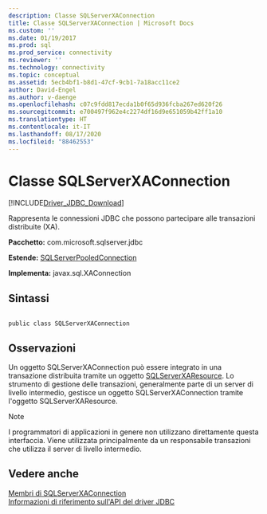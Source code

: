 ```yaml
---
description: Classe SQLServerXAConnection
title: Classe SQLServerXAConnection | Microsoft Docs
ms.custom: ''
ms.date: 01/19/2017
ms.prod: sql
ms.prod_service: connectivity
ms.reviewer: ''
ms.technology: connectivity
ms.topic: conceptual
ms.assetid: 5ecb4bf1-b8d1-47cf-9cb1-7a18acc11ce2
author: David-Engel
ms.author: v-daenge
ms.openlocfilehash: c07c9fdd817ecda1b0f65d936fcba267ed620f26
ms.sourcegitcommit: e700497f962e4c2274df16d9e651059b42ff1a10
ms.translationtype: HT
ms.contentlocale: it-IT
ms.lasthandoff: 08/17/2020
ms.locfileid: "88462553"
---
```

# <a name="sqlserverxaconnection-class"></a>Classe SQLServerXAConnection
[!INCLUDE[Driver_JDBC_Download](../../../includes/driver_jdbc_download.md)]

  Rappresenta le connessioni JDBC che possono partecipare alle transazioni distribuite (XA).  
  
 **Pacchetto:** com.microsoft.sqlserver.jdbc  
  
 **Estende:** [SQLServerPooledConnection](../../../connect/jdbc/reference/sqlserverpooledconnection-class.md)  
  
 **Implementa:** javax.sql.XAConnection  
  
## <a name="syntax"></a>Sintassi  
  
```  
  
public class SQLServerXAConnection  
```  
  
## <a name="remarks"></a>Osservazioni  
 Un oggetto SQLServerXAConnection può essere integrato in una transazione distribuita tramite un oggetto [SQLServerXAResource](../../../connect/jdbc/reference/sqlserverxaresource-class.md). Lo strumento di gestione delle transazioni, generalmente parte di un server di livello intermedio, gestisce un oggetto SQLServerXAConnection tramite l'oggetto SQLServerXAResource.  
  
> [!NOTE]  
>  I programmatori di applicazioni in genere non utilizzano direttamente questa interfaccia. Viene utilizzata principalmente da un responsabile transazioni che utilizza il server di livello intermedio.  
  
## <a name="see-also"></a>Vedere anche  
 [Membri di SQLServerXAConnection](../../../connect/jdbc/reference/sqlserverxaconnection-members.md)   
 [Informazioni di riferimento sull'API del driver JDBC](../../../connect/jdbc/reference/jdbc-driver-api-reference.md)  
  
  
